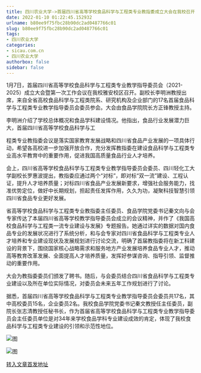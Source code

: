 ```yaml
---
title: 四川农业大学->首届四川省高等学校食品科学与工程类专业教指委成立大会在我校召开 | sicau.com.cn
date: 2022-01-10 01:22:45.152932
urlname: b80ee9f75fbc28b90dc2ad0487766c01
slug: b80ee9f75fbc28b90dc2ad0487766c01
tags: 
- 四川农业大学
categories:
- sicau.com.cn
- 四川农业大学
authorbox: false
sidebar: false
---
```

1月7日，首届四川省高等学校食品科学与工程类专业教学指导委员会（2021-2025）成立大会暨第一次工作会议在我校雅安校区召开。副校长李明洲教授出席，来自全省高校食品科学与工程类院系、研究机构及企业部门的17名首届食品科学与工程类专业教学指导委员会委员参会。大会由食品学院院长方正锋教授主持。

李明洲介绍了学校总体概况和食品学科建设情况。他指出，食品行业发展潜力巨大，首届四川省高等学校食品科学与工
<!--more-->
程类专业教指委会议是落实国家教育发展战略和四川省食品产业发展的一项具体行动，希望各高校进一步加强开放合作，充分发挥教指委在建设食品科学与工程类专业高水平教育中的重要作用，促进我国高质量食品行业人才培养。

会上，四川省高等学校食品科学与工程类专业教学指导委员会委员、四川轻化工大学副校长罗惠波提出，教指委应通过两个“对标”，即对标“双一流”建设、工程认证，提升人才培养质量；对标四川省食品产业发展新要求，增强社会服务能力，找准优势定位，做好中长期规划，担起责任发挥作用，久久为功，凝聚科技智慧引领四川省食品专业更好发展。

省高等学校食品科学与工程类专业教指委主任委员、食品学院党委书记秦文向与会专家传达了本届四川省高等学校教学指导委员会成立的会议精神，并作了《我国高校食品科学与工程类一流专业建设与发展》专题报告。她通过详实的数据对国内食品专业的发展状况进行了系统分析，和与会专家对四川省食品科学与工程类专业人才培养和专业建设现状及发展规划进行讨论交流，明确了首届教指委将在新工科建设的背景下，围绕国家核心战略需求和服务地方产业发展培养食品专业人才，推动高等教育改革发展、全面提高人才培养质量，发挥好参谋咨询、指导引领、监督推动的重要作用。

大会为教指委委员们颁发了聘书。随后，与会委员结合四川省食品科学与工程类专业建设以及所在单位实际情况，对委员会未来五年工作规划进行了讨论。

据悉，首届四川省高等学校食品科学与工程类专业教学指导委员会委员共17名，其中高校委员15名，企业委员2名。我校食品学院党委书记秦文教授任主任委员，副院长张志清教授任秘书长，作为首届省高等学校食品科学与工程类专业教学指导委员会主任委员单位是对34年来学校食品学科专业建设成效的肯定，体现了我校食品科学与工程类专业建设的引领和示范性地位。

![图](https://news.sicau.edu.cn/__local/3/BA/E7/66985493BC0183F48B1E5095A10_764B1F7D_14340.jpg)

![图](https://news.sicau.edu.cn/__local/2/47/F3/7B14B20EE42BD6759925B7B05E4_681EC95B_38CED.jpg)

[转入文章首发地址](https://news.sicau.edu.cn/info/1078/66423.htm)